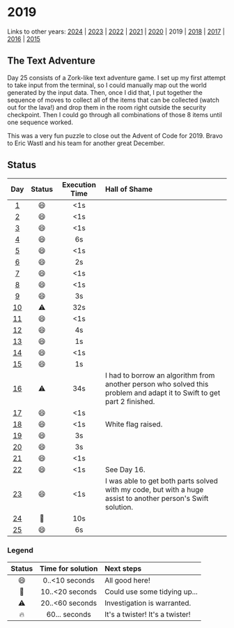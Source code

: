 # 2019

Links to other years: 
[2024](https://github.com/Wave39/AdventOfCode/blob/master/AdventOfCode/Puzzles/2024/README.md) |
[2023](https://github.com/Wave39/AdventOfCode/blob/master/AdventOfCode/Puzzles/2023/README.md) |
[2022](https://github.com/Wave39/AdventOfCode/blob/master/AdventOfCode/Puzzles/2022/README.md) |
[2021](https://github.com/Wave39/AdventOfCode/blob/master/AdventOfCode/Puzzles/2021/README.md) |
[2020](https://github.com/Wave39/AdventOfCode/blob/master/AdventOfCode/Puzzles/2020/README.md) |
2019 |
[2018](https://github.com/Wave39/AdventOfCode/blob/master/AdventOfCode/Puzzles/2018/README.md) |
[2017](https://github.com/Wave39/AdventOfCode/blob/master/AdventOfCode/Puzzles/2017/README.md) |
[2016](https://github.com/Wave39/AdventOfCode/blob/master/AdventOfCode/Puzzles/2016/README.md) |
[2015](https://github.com/Wave39/AdventOfCode/blob/master/AdventOfCode/Puzzles/2015/README.md)

## The Text Adventure
Day 25 consists of a Zork-like text adventure game.
I set up my first attempt to take input from the terminal, so I could manually map out the world generated by the input data.
Then, once I did that, I put together the sequence of moves to collect all of the items that can be collected (watch out for the lava!) and drop them in
the room right outside the security checkpoint.
Then I could go through all combinations of those 8 items until one sequence worked.

This was a very fun puzzle to close out the Advent of Code for 2019. Bravo to Eric Wastl and his team for another great December.

## Status

| Day | Status | Execution Time | Hall of Shame |
| :---: | :---: | :---: | :--- |
| [1](https://adventofcode.com/2020/day/1) | :smile: | <1s |
| [2](https://adventofcode.com/2020/day/2) | :smile: | <1s |
| [3](https://adventofcode.com/2020/day/3) | :smile: | <1s |
| [4](https://adventofcode.com/2020/day/4) | :smile: | 6s |
| [5](https://adventofcode.com/2020/day/5) | :smile: | <1s |
| [6](https://adventofcode.com/2020/day/6) | :smile: | 2s |
| [7](https://adventofcode.com/2020/day/7) | :smile: | <1s |
| [8](https://adventofcode.com/2020/day/8) | :smile: | <1s |
| [9](https://adventofcode.com/2020/day/9) | :smile: | 3s |
| [10](https://adventofcode.com/2020/day/10) | :warning: | 32s |
| [11](https://adventofcode.com/2020/day/11) | :smile: | <1s |
| [12](https://adventofcode.com/2020/day/12) | :smile: | 4s |
| [13](https://adventofcode.com/2020/day/13) | :smile: | 1s |
| [14](https://adventofcode.com/2020/day/14) | :smile: | <1s |
| [15](https://adventofcode.com/2020/day/15) | :smile: | 1s |
| [16](https://adventofcode.com/2020/day/16) | :warning: | 34s | I had to borrow an algorithm from another person who solved this problem and adapt it to Swift to get part 2 finished. |
| [17](https://adventofcode.com/2020/day/17) | :smile: | <1s |
| [18](https://adventofcode.com/2020/day/18) | :smile: | <1s | White flag raised. |
| [19](https://adventofcode.com/2020/day/19) | :smile: | 3s | 
| [20](https://adventofcode.com/2020/day/20) | :smile: | 3s |
| [21](https://adventofcode.com/2020/day/21) | :smile: | <1s |
| [22](https://adventofcode.com/2020/day/22) | :smile: | <1s | See Day 16. |
| [23](https://adventofcode.com/2020/day/23) | :smile: | <1s | I was able to get both parts solved with my code, but with a huge assist to another person's Swift solution. |
| [24](https://adventofcode.com/2020/day/24) | :eyes: | 10s |
| [25](https://adventofcode.com/2020/day/25) | :smile: | 6s |

### Legend

| Status | Time for solution | Next steps |
| :---: | :---: | :--- |
| :smile: | 0..<10 seconds | All good here! |
| :eyes: | 10..<20 seconds | Could use some tidying up... |
| :warning: | 20..<60 seconds | Investigation is warranted. |
| :fire: | 60... seconds | It's a twister! It's a twister! |
